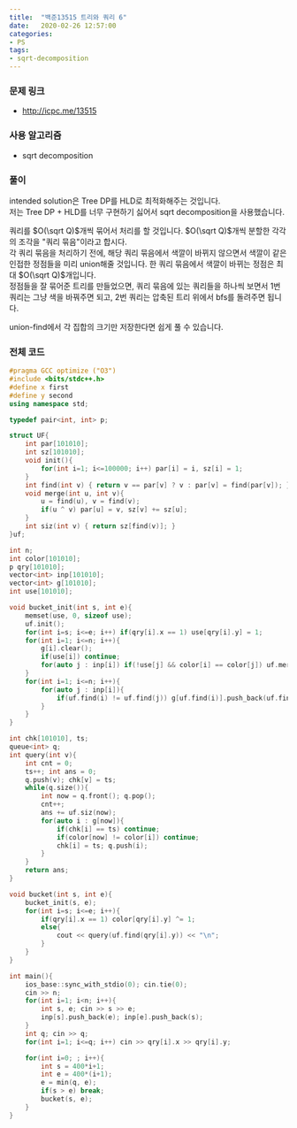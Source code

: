 ```yaml
---
title:  "백준13515 트리와 쿼리 6"
date:   2020-02-26 12:57:00
categories:
- PS
tags:
- sqrt-decomposition
---
```


### 문제 링크
* http://icpc.me/13515

### 사용 알고리즘
* sqrt decomposition

### 풀이
intended solution은 Tree DP를 HLD로 최적화해주는 것입니다.<br>
저는 Tree DP + HLD를 너무 구현하기 싫어서 sqrt decomposition을 사용했습니다.

쿼리를 $O(\sqrt Q)$개씩 묶어서 처리를 할 것입니다. $O(\sqrt Q)$개씩 분할한 각각의 조각을 "쿼리 묶음"이라고 합시다.<br>
각 쿼리 묶음을 처리하기 전에, 해당 쿼리 묶음에서 색깔이 바뀌지 않으면서 색깔이 같은 인접한 정점들을 미리 union해줄 것입니다. 한 쿼리 묶음에서 색깔이 바뀌는 정점은 최대 $O(\sqrt Q)$개입니다.<br>
정점들을 잘 묶어준 트리를 만들었으면, 쿼리 묶음에 있는 쿼리들을 하나씩 보면서 1번 쿼리는 그냥 색을 바꿔주면 되고, 2번 쿼리는 압축된 트리 위에서 bfs를 돌려주면 됩니다.

union-find에서 각 집합의 크기만 저장한다면 쉽게 풀 수 있습니다.

### 전체 코드
```cpp
#pragma GCC optimize ("O3")
#include <bits/stdc++.h>
#define x first
#define y second
using namespace std;

typedef pair<int, int> p;

struct UF{
    int par[101010];
    int sz[101010];
    void init(){
        for(int i=1; i<=100000; i++) par[i] = i, sz[i] = 1;
    }
    int find(int v) { return v == par[v] ? v : par[v] = find(par[v]); }
    void merge(int u, int v){
        u = find(u), v = find(v);
        if(u ^ v) par[u] = v, sz[v] += sz[u];
    }
    int siz(int v) { return sz[find(v)]; }
}uf;

int n;
int color[101010];
p qry[101010];
vector<int> inp[101010];
vector<int> g[101010];
int use[101010];

void bucket_init(int s, int e){
    memset(use, 0, sizeof use);
    uf.init();
    for(int i=s; i<=e; i++) if(qry[i].x == 1) use[qry[i].y] = 1;
    for(int i=1; i<=n; i++){
        g[i].clear();
        if(use[i]) continue;
        for(auto j : inp[i]) if(!use[j] && color[i] == color[j]) uf.merge(i, j);
    }
    for(int i=1; i<=n; i++){
        for(auto j : inp[i]){
            if(uf.find(i) != uf.find(j)) g[uf.find(i)].push_back(uf.find(j));
        }
    }
}

int chk[101010], ts;
queue<int> q;
int query(int v){
    int cnt = 0;
    ts++; int ans = 0;
    q.push(v); chk[v] = ts;
    while(q.size()){
        int now = q.front(); q.pop();
        cnt++;
        ans += uf.siz(now);
        for(auto i : g[now]){
            if(chk[i] == ts) continue;
            if(color[now] != color[i]) continue;
            chk[i] = ts; q.push(i);
        }
    }
    return ans;
}

void bucket(int s, int e){
    bucket_init(s, e);
    for(int i=s; i<=e; i++){
        if(qry[i].x == 1) color[qry[i].y] ^= 1;
        else{
            cout << query(uf.find(qry[i].y)) << "\n";
        }
    }
}

int main(){
    ios_base::sync_with_stdio(0); cin.tie(0);
    cin >> n;
    for(int i=1; i<n; i++){
        int s, e; cin >> s >> e;
        inp[s].push_back(e); inp[e].push_back(s);
    }
    int q; cin >> q;
    for(int i=1; i<=q; i++) cin >> qry[i].x >> qry[i].y;

    for(int i=0; ; i++){
        int s = 400*i+1;
        int e = 400*(i+1);
        e = min(q, e);
        if(s > e) break;
        bucket(s, e);
    }
}
```
